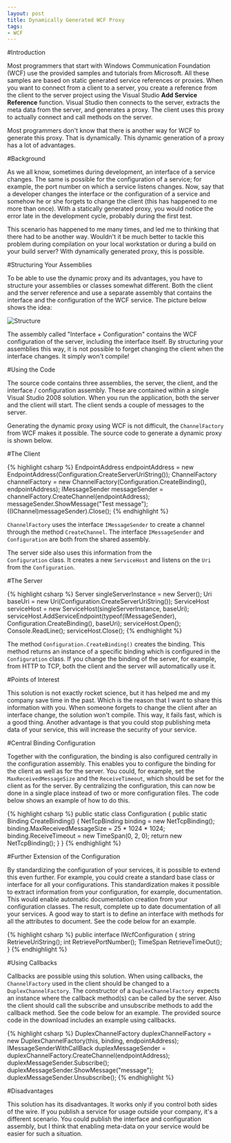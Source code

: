 ```yaml
---
layout: post
title: Dynamically Generated WCF Proxy
tags:
- WCF
---
```


#Introduction

Most programmers that start with Windows Communication Foundation (WCF) use the provided samples and tutorials from Microsoft. All these samples are based on static generated service references or proxies. When you want to connect from a client to a server, you create a reference from the client to the server project using the Visual Studio **Add Service Reference** function. Visual Studio then connects to the server, extracts the meta data from the server, and generates a proxy. The client uses this proxy to actually connect and call methods on the server.

Most programmers don't know that there is another way for WCF to generate this proxy. That is dynamically. This dynamic generation of a proxy has a lot of advantages.

#Background

As we all know, sometimes during development, an interface of a service changes. The same is possible for the configuration of a service; for example, the port number on which a service listens changes. Now, say that a developer changes the interface or the configuration of a service and somehow he or she forgets to change the client (this has happened to me more than once). With a statically generated proxy, you would notice the error late in the development cycle, probably during the first test.

This scenario has happened to me many times, and led me to thinking that there had to be another way. Wouldn't it be much better to tackle this problem during compilation on your local workstation or during a build on your build server? With dynamically generated proxy, this is possible.

#Structuring Your Assemblies

To be able to use the dynamic proxy and its advantages, you have to structure your assemblies or classes somewhat different. Both the client and the server reference and use a separate assembly that contains the interface and the configuration of the WCF service. The picture below shows the idea:

![Structure](../../../images/Divide_Assemblies.png)

The assembly called "Interface + Configuration" contains the WCF configuration of the server, including the interface itself. By structuring your assemblies this way, it is not possible to forget changing the client when the interface changes. It simply won't compile!

#Using the Code

The source code contains three assemblies, the server, the client, and the interface / configuration assembly. These are contained within a single Visual Studio 2008 solution. When you run the application, both the server and the client will start. The client sends a couple of messages to the server.

Generating the dynamic proxy using WCF is not difficult, the <code>ChannelFactory</code> from WCF makes it possible. The source code to generate a dynamic proxy is shown below.

#The Client

{% highlight csharp %}
EndpointAddress endpointAddress = 
	new EndpointAddress(Configuration.CreateServerUriString());
ChannelFactory<imessagesender> channelFactory =
  new ChannelFactory<imessagesender>(Configuration.CreateBinding(), endpointAddress);
IMessageSender messageSender = channelFactory.CreateChannel(endpointAddress);
messageSender.ShowMessage("Test message");
((IChannel)messageSender).Close();
{% endhighlight %}

<code>ChannelFactory</code> uses the interface <code>IMessageSender</code> to create a channel through the method <code>CreateChannel</code>. The interface <code>IMessageSender</code> and <code>Configuration</code> are both from the shared assembly.

The server side also uses this information from the <code> Configuration</code> class. It creates a new <code>ServiceHost</code> and listens on the <code>Uri</code> from the <code>Configuration</code>.

#The Server

{% highlight csharp %}
Server singleServerInstance = new Server();
Uri baseUri = new Uri(Configuration.CreateServerUriString());
ServiceHost serviceHost = new ServiceHost(singleServerInstance, baseUri);
serviceHost.AddServiceEndpoint(typeof(IMessageSender),
            Configuration.CreateBinding(), baseUri);
serviceHost.Open();
Console.ReadLine();
serviceHost.Close();
{% endhighlight %}

The method <code>Configuration.CreateBinding()</code> creates the binding. This method returns an instance of a specific binding which is configured in the <code>Configuration</code> class. If you change the binding of the server, for example, from HTTP to TCP, both the client and the server will automatically use it.

#Points of Interest

This solution is not exactly rocket science, but it has helped me and my company save time in the past. Which is the reason that I want to share this information with you. When someone forgets to change the client after an interface change, the solution won't compile. This way, it fails fast, which is a good thing. Another advantage is that you could stop publishing meta data of your service, this will increase the security of your service.

#Central Binding Configuration

Together with the configuration, the binding is also configured centrally in the configuration assembly. This enables you to configure the binding for the client as well as for the server. You could, for example, set the <code>MaxReceivedMessageSize</code> and the <code>ReceiveTimeout</code>, which should be set for the client as for the server. By centralizing the configuration, this can now be done in a single place instead of two or more configuration files. The code below shows an example of how to do this.

{% highlight csharp %}
public static class Configuration
{
  public static Binding CreateBinding()
  {
     NetTcpBinding binding = new NetTcpBinding();
     binding.MaxReceivedMessageSize = 25 * 1024 * 1024;
     binding.ReceiveTimeout = new TimeSpan(0, 2, 0);
     return new NetTcpBinding();
  }
}
{% endhighlight %}

#Further Extension of the Configuration

By standardizing the configuration of your services, it is possible to extend this even further. For example, you could create a standard base class or interface for all your configurations. This standardization makes it possible to extract information from your configuration, for example, documentation. This would enable automatic documentation creation from your configuration classes. The result, complete up to date documentation of all your services. A good way to start is to define an interface with methods for all the attributes to document. See the code below for an example.

{% highlight csharp %}
public interface IWcfConfiguration
{
   string RetrieveUriString();
   int RetrievePortNumber();
   TimeSpan RetrieveTimeOut();
}
{% endhighlight %}

#Using Callbacks

Callbacks are possible using this solution. When using callbacks, the <code>ChannelFactory</code> used in the client should be changed to a <code>DuplexChannelFactory</code>. The constructor of a <code>DuplexChannelFactory </code>expects an instance where the callback method(s) can be called by the server. Also the client should call the subscribe and unsubscribe methods to add the callback method. See the code below for an example. The provided source code in the download includes an example using callbacks. </p>

{% highlight csharp %}
DuplexChannelFactory<imessagesenderwithcallback> duplexChannelFactory = 
	new DuplexChannelFactory<imessagesenderwithcallback>(this, binding, endpointAddress);
IMessageSenderWithCallBack duplexMessageSender = 
	duplexChannelFactory.CreateChannel(endpointAddress);
duplexMessageSender.Subscribe();
duplexMessageSender.ShowMessage("message");
duplexMessageSender.Unsubscribe();
{% endhighlight %}

#Disadvantages

This solution has its disadvantages. It works only if you control both sides of the wire. If you publish a service for usage outside your company, it's a different scenario. You could publish the interface and configuration assembly, but I think that enabling meta-data on your service would be easier for such a situation.</p>